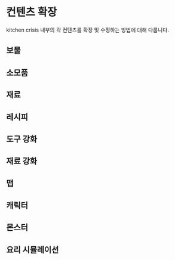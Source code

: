 # 컨텐츠 확장

kitchen crisis 내부의 각 컨텐츠를 확장 및 수정하는 방법에 대해 다룹니다.

## 보물

## 소모품

## 재료

## 레시피

## 도구 강화

## 재료 강화

## 맵

## 캐릭터

## 몬스터

## 요리 시뮬레이션
